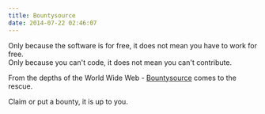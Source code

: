 ```yaml
---
title: Bountysource
date: 2014-07-22 02:46:07
---
```


Only because the software is for free, it does not mean you have to work for free.  
Only because you can't code, it does not mean you can't contribute.

From the depths of the World Wide Web - [Bountysource] comes to the rescue.

Claim or put a bounty, it is up to you.

[Bountysource]: https://www.bountysource.com/trackers/282001-lime-text
